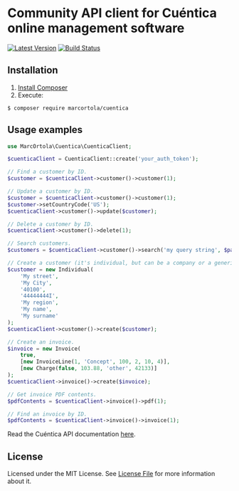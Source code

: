 # Community API client for Cuéntica online management software

[![Latest Version](https://img.shields.io/github/release/marcortola/cuentica.svg?style=flat-square)](https://github.com/marcortola/cuentica/releases)
[![Build Status](https://img.shields.io/travis/marcortola/cuentica.svg?style=flat-square)](https://travis-ci.org/marcortola/cuentica)

Installation
------------

1. [Install Composer](https://getcomposer.org/download/)
2. Execute:

```
$ composer require marcortola/cuentica
```

Usage examples
------------
```php
use MarcOrtola\Cuentica\CuenticaClient;

$cuenticaClient = CuenticaClient::create('your_auth_token');

// Find a customer by ID.
$customer = $cuenticaClient->customer()->customer(1);

// Update a customer by ID.
$customer = $cuenticaClient->customer()->customer(1);
$customer->setCountryCode('US');
$cuenticaClient->customer()->update($customer);

// Delete a customer by ID.
$cuenticaClient->customer()->delete(1);

// Search customers.
$customers = $cuenticaClient->customer()->search('my query string', $pageSize, $page);

// Create a customer (it's individual, but can be a company or a generic one).
$customer = new Individual(
    'My street',
    'My City',
    '40100',
    '44444444I',
    'My region',
    'My name',
    'My surname'
);
$cuenticaClient->customer()->create($customer);

// Create an invoice.
$invoice = new Invoice(
    true,
    [new InvoiceLine(1, 'Concept', 100, 2, 10, 4)],
    [new Charge(false, 103.88, 'other', 42133)]
);
$cuenticaClient->invoice()->create($invoice);

// Get invoice PDF contents.
$pdfContents = $cuenticaClient->invoice()->pdf(1);

// Find an invoice by ID.
$pdfContents = $cuenticaClient->invoice()->invoice(1);
```
Read the Cuéntica API documentation [here](https://apidocs.cuentica.com/versions/latest_release/).

License
------------

Licensed under the MIT License. See [License File](LICENSE) for more information about it.
